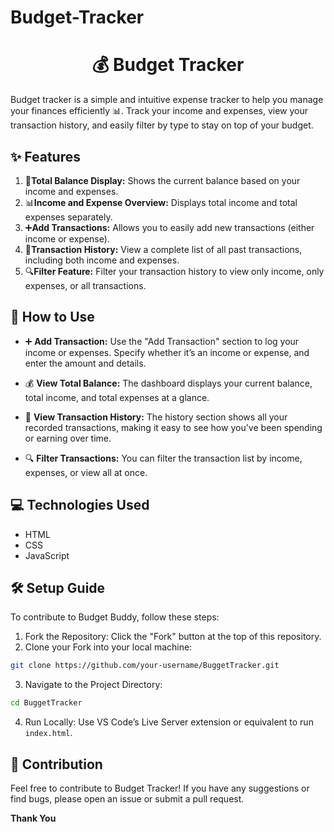    # Budget-Tracker
    
<h1 align = "center">💰 Budget Tracker </h1>
Budget tracker is a simple and intuitive expense tracker to help you manage your finances efficiently 📊. Track your income and expenses, view your transaction history, and easily filter by type to stay on top of your budget.
 
## ✨ Features 
1. 💸**Total Balance Display:** Shows the current balance based on your income and expenses.
2. 📊**Income and Expense Overview:** Displays total income and total expenses separately.
3. ➕**Add Transactions:** Allows you to easily add new transactions (either income or expense).    
4. 📜**Transaction History:** View a complete list of all past transactions, including both income and expenses.                 
5. 🔍**Filter Feature:** Filter your transaction history to view only income, only expenses, or all transactions.                 
     
  
## 🚀 How to Use     
- ➕ **Add Transaction:** Use the "Add Transaction" section to log your income or expenses. Specify whether it’s an income or expense, and enter the amount and details.
  
   
- 💰 **View Total Balance:** The dashboard displays your current balance, total income, and total expenses at a glance.
- 📜 **View Transaction History:** The history section shows all your recorded transactions, making it easy to see how you've been spending or earning over time.
- 🔍 **Filter Transactions:** You can filter the transaction list by income, expenses, or view all at once.

  
## 💻 Technologies Used
- HTML
- CSS
- JavaScript


## 🛠 Setup Guide
To contribute to Budget Buddy, follow these steps:
1. Fork the Repository: Click the "Fork" button at the top of this repository.
2. Clone your Fork into your local machine:
```bash
git clone https://github.com/your-username/BuggetTracker.git
```
3. Navigate to the Project Directory:
```bash
cd BuggetTracker
```
4. Run Locally: Use VS Code’s Live Server extension or equivalent to run `index.html`.
   
## 🤝 Contribution
Feel free to contribute to Budget Tracker! If you have any suggestions or find bugs, please open an issue or submit a pull request.

**Thank You**

